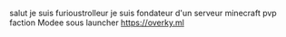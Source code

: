 salut je suis furioustrolleur 
je suis fondateur d'un serveur minecraft 
pvp faction Modee sous launcher 
https://overky.ml

